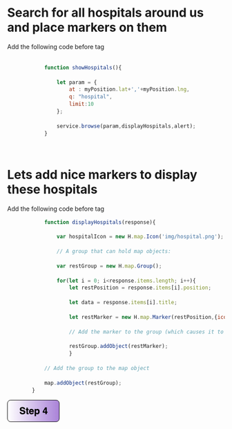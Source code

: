 # Search for all hospitals around us and place markers on them

Add the following code before </script> tag

```javascript
           
            function showHospitals(){

                let param = {
                    at : myPosition.lat+','+myPosition.lng,
                    q: "hospital",
                    limit:10
                }; 

                service.browse(param,displayHospitals,alert);
            }
```
</br> 

# Lets add nice markers to display these hospitals

Add the following code before </script> tag

```javascript
            function displayHospitals(response){

                var hospitalIcon = new H.map.Icon('img/hospital.png');

                // A group that can hold map objects:

                var restGroup = new H.map.Group();

                for(let i = 0; i<response.items.length; i++){
                    let restPosition = response.items[i].position; 
              
                    let data = response.items[i].title;
              
                    let restMarker = new H.map.Marker(restPosition,{icon: hospitalIcon} );

                    // Add the marker to the group (which causes it to be displayed on the map)

                    restGroup.addObject(restMarker);
                    }

            // Add the group to the map object

            map.addObject(restGroup);
        }
```

[![Foo](https://github.com/vidhanbhonsle/Interactive-Map-Workshop/blob/master/img/s4.png)](https://github.com/vidhanbhonsle/Interactive-Map-Workshop/blob/master/Step4.md) 
